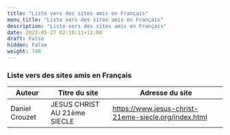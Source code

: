 ```yaml
---
title: "Liste vers des sites amis en Français"
menu_title: "Liste vers des sites amis en Français"
description: "Liste vers des sites amis en Français"
date: 2023-05-27 02:18:11+11:00
draft: False
hidden: False
weight: 740
---
```

###  Liste vers des sites amis en Français

**Auteur** | **Titre du site** | **Adresse du site**  
---|---|---
Daniel Crouzet | JESUS CHRIST AU 21ème SIECLE | https://www.jesus-christ-21eme-siecle.org/index.html